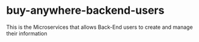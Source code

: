 # buy-anywhere-backend-users
This is the Microservices that allows Back-End users to create and manage their information
